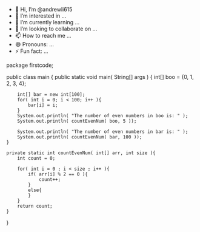 - 👋 Hi, I’m @andrewli615
- 👀 I’m interested in ...
- 🌱 I’m currently learning ...
- 💞️ I’m looking to collaborate on ...
- 📫 How to reach me ...
- 😄 Pronouns: ...
- ⚡ Fun fact: ...

package firstcode;

public class main {
    public static void main( String[] args ) {
        int[] boo = {0, 1, 2, 3, 4};

        int[] bar = new int[100];
        for( int i = 0; i < 100; i++ ){
            bar[i] = i;
        }
        System.out.println( "The number of even numbers in boo is: " );
        System.out.println( countEvenNum( boo, 5 ));

        System.out.println( "The number of even numbers in bar is: " );
        System.out.println( countEvenNum( bar, 100 ));
    }

    private static int countEvenNum( int[] arr, int size ){
        int count = 0;

        for( int i = 0 ; i < size ; i++ ){
            if( arr[i] % 2 == 0 ){
                count++;
            }
            else{
            }
        }
        return count;
    }
}

<!---
andrewli615/andrewli615 is a ✨ special ✨ repository because its `README.md` (this file) appears on your GitHub profile.
You can click the Preview link to take a look at your changes.
--->
